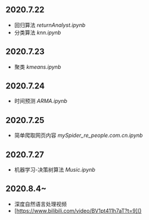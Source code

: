 ## 2020.7.22
* 回归算法
*returnAnalyst.ipynb*
* 分类算法
*knn.ipynb*

## 2020.7.23 
* 聚类
*kmeans.ipynb*

## 2020.7.24
* 时间预测
*ARMA.ipynb*

## 2020.7.25
* 简单爬取网页内容
*mySpider_re_people.com.cn.ipynb*

## 2020.7.27
* 机器学习-决策树算法
*Music.ipynb*

## 2020.8.4~
* 深度自然语言处理视频
* [https://www.bilibili.com/video/BV1pt411h7aT?t=9]()
